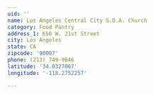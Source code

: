 ```yaml
---
uid: ''
name: Los Angeles Central City S.D.A. Church
category: Food Pantry
address_1: 650 W. 21st Street
city: Los Angeles
state: CA
zipcode: '90007'
phone: (213) 749-9646
latitude: '34.0327067'
longitude: '-118.2752257'

---
```

